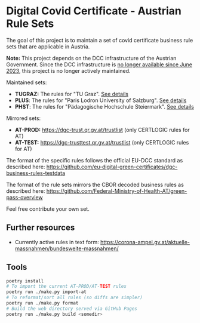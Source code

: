 # Digital Covid Certificate - Austrian Rule Sets

The goal of this project is to maintain a set of covid certificate business
rule sets that are applicable in Austria.

**Note:** This project depends on the DCC infrastructure of the Austrian
Government. Since the DCC infrastructure is [no longer available since June
2023](https://github.com/Federal-Ministry-of-Health-AT/green-pass-overview/issues/11#issuecomment-1617997232),
this project is no longer actively maintained.

Maintained sets:

* **TUGRAZ:** The rules for "TU Graz". [See details](./rulesets/TUGRAZ/README.md)
* **PLUS**: The rules for "Paris Lodron University of Salzburg". [See details](./rulesets/PLUS/README.md)
* **PHST**: The rules for "Pädagogische Hochschule Steiermark". [See details](./rulesets/PHST/README.md)

Mirrored sets:

* **AT-PROD:** https://dgc-trust.qr.gv.at/trustlist (only CERTLOGIC rules for AT)
* **AT-TEST:** https://dgc-trusttest.qr.gv.at/trustlist (only CERTLOGIC rules for AT)

The format of the specific rules follows the official EU-DCC standard as
described here:
https://github.com/eu-digital-green-certificates/dgc-business-rules-testdata

The format of the rule sets mirrors the CBOR decoded business rules as described
here: https://github.com/Federal-Ministry-of-Health-AT/green-pass-overview

Feel free contribute your own set.

## Further resources

* Currently active rules in text form: https://corona-ampel.gv.at/aktuelle-massnahmen/bundesweite-massnahmen/

## Tools

```bash
poetry install
# To import the current AT-PROD/AT-TEST rules
poetry run ./make.py import-at
# To reformat/sort all rules (so diffs are simpler)
poetry run ./make.py format
# Build the web directory served via GitHub Pages
poetry run ./make.py build <somedir>
```
